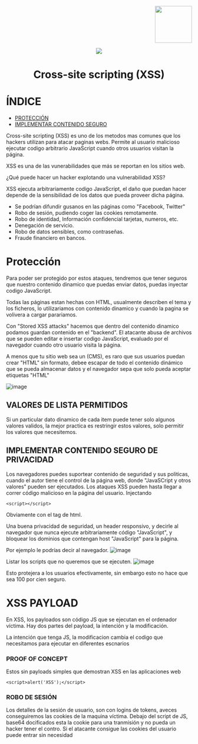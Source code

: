 <p align="right"><img height=100px width=100px src="https://github.com/user-attachments/assets/28eba669-a8dd-418a-bc8d-cc7c8e147edc"></p>

<p align="center"><img src="https://github.com/D4l1-web/PenetrationTester-Ruta/assets/79869523/6f0d0415-0442-48c8-ab8e-f78062b511a3"></p>


<h1 align="center">Cross-site scripting (XSS)</h1>

# ÍNDICE

- [PROTECCIÓN](https://github.com/D4l1-web/PenetrationTester-Ruta/blob/main/Cross-Site%20Scripting.md#protecci%C3%B3n)
- [IMPLEMENTAR CONTENIDO SEGURO](https://github.com/D4l1-web/PenetrationTester-Ruta/blob/main/Cross-Site%20Scripting.md#implementar-contenido-seguro-de-privacidad)


Cross-site scripting (XSS) es uno de los metodos mas comunes que los hackers utilizan para atacar paginas webs. Permite al usuario malicioso ejecutar codigo arbitrario JavaScript cuando otros usuarios visitan la página.

XSS es una de las vunerabilidades que más se reportan en los sitios web. 

¿Qué puede hacer un hacker explotando una vulnerabilidad XSS?

XSS ejecuta arbitrariamente codigo JavaScript, el daño que puedan hacer depende de la sensibilidad de los datos que pueda proveer dicha página.

- Se podrían difundir gusanos en las páginas como "Facebook, Twitter"
- Robo de sesión, pudiendo coger las cookies remotamente.
- Robo de identidad, Información confidencial tarjetas, numeros, etc.
- Denegación de servicio.
- Robo de datos sensibles, como contraseñas.
- Fraude financiero en bancos.

# Protección 

Para poder ser protegido por estos ataques, tendremos que tener seguros que nuestro contenido dinamico que puedas enviar datos, puedas inyectar codigo JavaScript.

Todas las páginas estan hechas con HTML, usualmente describen el tema y los ficheros, lo utilizariamos con contenido dinamico y cuando la pagina se volivera a cargar parariamos.

Con "Stored XSS attacks" hacemos que dentro del contenido dinamico podamos guardan contenido en el "backend". El atacante abusa de archivos que se pueden editar e insertar codigo JavaScript, evaluado por el navegador cuando otro usuario visita la página.

A menos que tu sitio web sea un (CMS), es raro que sus usuarios puedan crear "HTML" sin formato, debee escapar de todo el contenido dinámico que se pueda almacenar datos y el navegador sepa que solo pueda aceptar etiquetas "HTML"

![image](https://github.com/pons-rgb/vuln/assets/174595469/07f4790a-365a-4360-b818-3557e00734a8)

## VALORES DE LISTA PERMITIDOS

Si un particular dato dinamico de cada item puede tener solo algunos valores validos, la mejor practica es restringir estos valores, solo permitir los valores que necesitemos.

## IMPLEMENTAR CONTENIDO SEGURO DE PRIVACIDAD

Los navegadores puedes suportear contenido de seguridad y sus politicas, cuando el autor tiene el control de la página web, donde "JavaSCript y otros valores" pueden ser ejecutados. Los ataques XSS pueden hasta llegar a correr código malicioso en la página del usuario. Injectando 
```
<script></script>
```
Obviamente con el tag de html.

Una buena privacidad de seguridad, un header responsivo, y decirle al navegador que nunca ejecute arbitrariamente código "JavaScript", y bloquear los dominios que contengan host "JavaScript" para la página.

Por ejemplo le podrías decir al navegador.
![image](https://github.com/pons-rgb/vuln/assets/174595469/9dab6c46-d5b9-4543-9cb6-85e11dadeea9)

Listar los scripts que no queremos que se ejecuten.
![image](https://github.com/pons-rgb/vuln/assets/174595469/a9f6348a-9083-4639-9ad8-c34fc80818a7)

Esto protejera a los usuarios efectivamente, sin embargo esto no hace que sea 100 por cien seguro.

# XSS PAYLOAD

En XSS, los payloados son código JS que se ejecutan en el ordenador víctima. Hay dos partes del payload, la intención y la modificación.

La intención que tenga JS, la modificacion cambia el codigo que necesitamos para ejecutar en diferentes escnarios

### PROOF OF CONCEPT

Estos sin payloads simples que demostran XSS en las aplicaciones web
```
<script>alert('XSS');</script>
```

### ROBO DE SESIÓN

Los detalles de la sesión de usuario, son con logins de tokens, aveces conseguiremos las cookies de la maquina víctima. Debajo del script de JS, base64 docificados esta la cookie para una tranmisión y no pueda un hacker tener el contro. Si el atacante consigue las cookies del usuario puede entrar sin necesidad 

